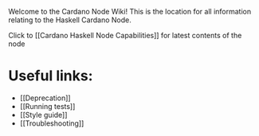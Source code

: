 Welcome to the Cardano Node Wiki! This is the location for all information relating to the Haskell Cardano Node.

Click to [[Cardano Haskell Node Capabilities]] for latest contents of the node

# Useful links:

* [[Deprecation]]
* [[Running tests]]
* [[Style guide]]
* [[Troubleshooting]]


